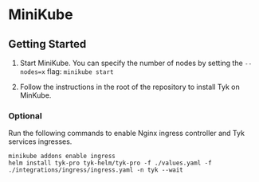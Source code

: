 # MiniKube

## Getting Started

1. Start MiniKube. You can specify the number of nodes by setting the `--nodes=x` flag: `minikube start`

2. Follow the instructions in the root of the repository to install Tyk on MinKube.

### Optional
Run the following commands to enable Nginx ingress controller and Tyk services ingresses.
```
minikube addons enable ingress
helm install tyk-pro tyk-helm/tyk-pro -f ./values.yaml -f ./integrations/ingress/ingress.yaml -n tyk --wait
```
